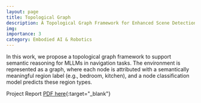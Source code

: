 ```yaml
---
layout: page
title: Topological Graph 
description: A Topological Graph Framework for Enhanced Scene Detection and Understanding in Robotic Navigation
img:
importance: 3
category: Embodied AI & Robotics
---
```


In this work, we propose a topological graph framework to support semantic reasoning for MLLMs in navigation tasks. The environment is represented as a graph, where each node is attributed with a semantically meaningful region label (e.g., bedroom, kitchen), and a node classification model predicts these region types.

Project Report [PDF here](/assets/pdf/Graph_final.pdf){:target="_blank"}
